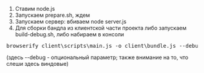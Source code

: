 1. Ставим node.js
2. Запускаем prepare.sh, ждем
3. Запускаем сервер: вбиваем node server.js
4. Для сборки бандла из клиентской части проекта либо запускаем build-debug.sh, либо набираем в консоли
<pre>browserify client\scripts\main.js -o client\bundle.js --debug</pre>
(здесь --debug - опциональный параметр; также внимание на то, что слеши здесь виндовые)